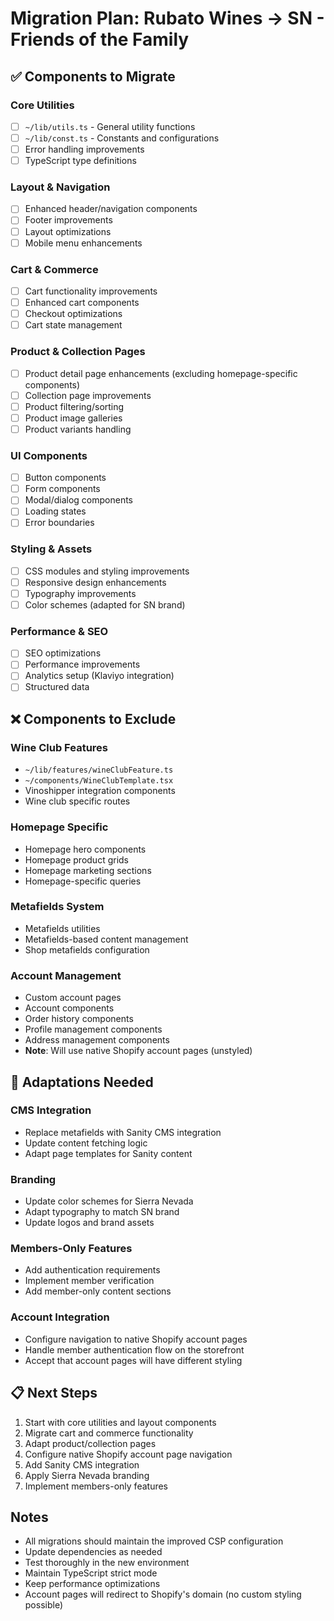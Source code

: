 # Migration Plan: Rubato Wines → SN - Friends of the Family

## ✅ Components to Migrate

### Core Utilities
- [ ] `~/lib/utils.ts` - General utility functions
- [ ] `~/lib/const.ts` - Constants and configurations
- [ ] Error handling improvements
- [ ] TypeScript type definitions

### Layout & Navigation
- [ ] Enhanced header/navigation components
- [ ] Footer improvements
- [ ] Layout optimizations
- [ ] Mobile menu enhancements

### Cart & Commerce
- [ ] Cart functionality improvements
- [ ] Enhanced cart components
- [ ] Checkout optimizations
- [ ] Cart state management

### Product & Collection Pages
- [ ] Product detail page enhancements (excluding homepage-specific components)
- [ ] Collection page improvements
- [ ] Product filtering/sorting
- [ ] Product image galleries
- [ ] Product variants handling

### UI Components
- [ ] Button components
- [ ] Form components
- [ ] Modal/dialog components
- [ ] Loading states
- [ ] Error boundaries

### Styling & Assets
- [ ] CSS modules and styling improvements
- [ ] Responsive design enhancements
- [ ] Typography improvements
- [ ] Color schemes (adapted for SN brand)

### Performance & SEO
- [ ] SEO optimizations
- [ ] Performance improvements
- [ ] Analytics setup (Klaviyo integration)
- [ ] Structured data

## ❌ Components to Exclude

### Wine Club Features
- `~/lib/features/wineClubFeature.ts`
- `~/components/WineClubTemplate.tsx`
- Vinoshipper integration components
- Wine club specific routes

### Homepage Specific
- Homepage hero components
- Homepage product grids
- Homepage marketing sections
- Homepage-specific queries

### Metafields System
- Metafields utilities
- Metafields-based content management
- Shop metafields configuration

### Account Management
- Custom account pages
- Account components
- Order history components
- Profile management components
- Address management components
- **Note**: Will use native Shopify account pages (unstyled)

## 🔄 Adaptations Needed

### CMS Integration
- Replace metafields with Sanity CMS integration
- Update content fetching logic
- Adapt page templates for Sanity content

### Branding
- Update color schemes for Sierra Nevada
- Adapt typography to match SN brand
- Update logos and brand assets

### Members-Only Features
- Add authentication requirements
- Implement member verification
- Add member-only content sections

### Account Integration
- Configure navigation to native Shopify account pages
- Handle member authentication flow on the storefront
- Accept that account pages will have different styling

## 📋 Next Steps

1. Start with core utilities and layout components
2. Migrate cart and commerce functionality  
3. Adapt product/collection pages
4. Configure native Shopify account page navigation
5. Add Sanity CMS integration
6. Apply Sierra Nevada branding
7. Implement members-only features

## Notes

- All migrations should maintain the improved CSP configuration
- Update dependencies as needed
- Test thoroughly in the new environment
- Maintain TypeScript strict mode
- Keep performance optimizations
- Account pages will redirect to Shopify's domain (no custom styling possible)
